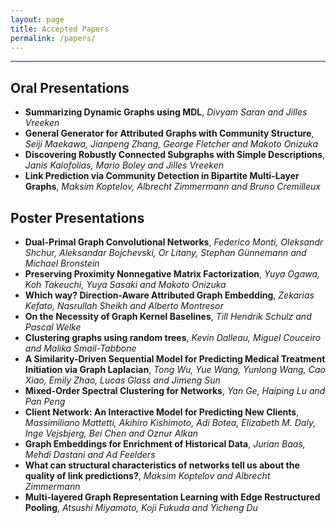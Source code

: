 ```yaml
---
layout: page
title: Accepted Papers
permalink: /papers/
---
```

---
## Oral Presentations
* __Summarizing Dynamic Graphs using MDL__, _Divyam Saran and Jilles Vreeken_
* __General Generator for Attributed Graphs with Community Structure__, _Seiji Maekawa, Jianpeng Zhang, George Fletcher and Makoto Onizuka_
* __Discovering Robustly Connected Subgraphs with Simple Descriptions__, _Janis Kalofolias, Mario Boley and Jilles Vreeken_
* __Link Prediction via Community Detection in Bipartite Multi-Layer Graphs__, _Maksim Koptelov, Albrecht Zimmermann and Bruno Cremilleux_

## Poster Presentations
* __Dual-Primal Graph Convolutional Networks__, _Federico Monti, Oleksandr Shchur, Aleksandar Bojchevski, Or Litany, Stephan Günnemann and Michael Bronstein_
* __Preserving Proximity Nonnegative Matrix Factorization__, _Yuya Ogawa, Koh Takeuchi, Yuya Sasaki and Makoto Onizuka_
* __Which way? Direction-Aware Attributed Graph Embedding__, _Zekarias Kefato, Nasrullah Sheikh and Alberto Montresor_
* __On the Necessity of Graph Kernel Baselines__, _Till Hendrik Schulz and Pascal Welke_
* __Clustering graphs using random trees__, _Kevin Dalleau, Miguel Couceiro and Malika Smail-Tabbone_
* __A Similarity-Driven Sequential Model for Predicting Medical Treatment Initiation via Graph Laplacian__, _Tong Wu, Yue Wang, Yunlong Wang, Cao Xiao, Emily Zhao, Lucas Glass and Jimeng Sun_
* __Mixed-Order Spectral Clustering for Networks__, _Yan Ge, Haiping Lu and Pan Peng_
* __Client Network: An Interactive Model for Predicting New Clients__, _Massimiliano Mattetti, Akihiro Kishimoto, Adi Botea, Elizabeth M. Daly, Inge Vejsbjerg, Bei Chen and Oznur Alkan_
* __Graph Embeddings for Enrichment of Historical Data__, _Jurian Baas, Mehdi Dastani and Ad Feelders_
* __What can structural characteristics of networks tell us about the quality of link predictions?__, _Maksim Koptelov and Albrecht Zimmermann_
* __Multi-layered Graph Representation Learning with Edge Restructured Pooling__, _Atsushi Miyamoto, Koji Fukuda and Yicheng Du_

